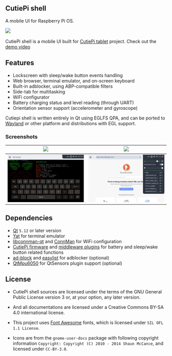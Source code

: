 ## CutiePi shell

A mobile UI for Raspberry Pi OS.

![](screenshots/cutiepi-shell-heroshot.png)

CutiePi shell is a mobile UI built for [CutiePi tablet](https://cutiepi.io) project. Check out the [demo video](https://www.youtube.com/watch?v=ivkR3tvci1Q) 

## Features

* Lockscreen with sleep/wake button events handling 
* Web browser, terminal emulator, and on-screen keyboard 
* Built-in adblocker, using ABP-compatible filters 
* Side-tab for multitasking 
* WiFi configurator 
* Battery charging status and level reading (through UART) 
* Orientation sensor support (accelerometer and gyroscope) 

Cutiepi shell is written entirely in Qt using EGLFS QPA, and can be ported to [Wayland](https://github.com/cutiepi-io/cutiepi-shell/tree/wayland) or other platform and distributions with EGL support.

### Screenshots 

| ![](screenshots/sidetab.png) | ![](screenshots/wifi.png) |
| ------------- | ------------- | 
| ![](screenshots/terminal.png)  | ![](screenshots/settings.png) |

## Dependencies 

- [Qt](http://download.qt.io/official_releases/qt/5.12/) `5.12` or later version 
- [Yat](https://github.com/jorgen/yat) for terminal emulator 
- [libconnman-qt](https://git.sailfishos.org/mer-core/libconnman-qt) and [ConnMan](https://01.org/connman) for WiFi configuration 
- [CutiePi firmware](https://github.com/cutiepi-io/cutiepi-firmware) and [middleware plugins](https://github.com/cutiepi-io/cutiepi-middleware) for battery and sleep/wake button related functions 
- [ad-block](https://github.com/brave/ad-block) and [easylist](https://easylist.to/easylist/easylist.txt) for adblocker (optional) 
- [QtMpu6050](https://github.com/cutiepi-io/QtMpu6050) for QtSensors plugin support (optional) 

## License 

* CutiePi shell sources are licensed under the terms of the GNU General Public License version 3 or, at your option, any later version. 
* And all documentations are licensed under a Creative Commons BY-SA 4.0 international license. 
* This project uses [Font Awesome](https://fontawesome.com/license/free) fonts, which is licensed under `SIL OFL 1.1 License`. 

* Icons are from the `gnome-user-docs` package with following copyright information `Copyright: Copyright (C) 2010 - 2014 Shaun McCance`, and licensed under `CC-BY-3.0`. 

